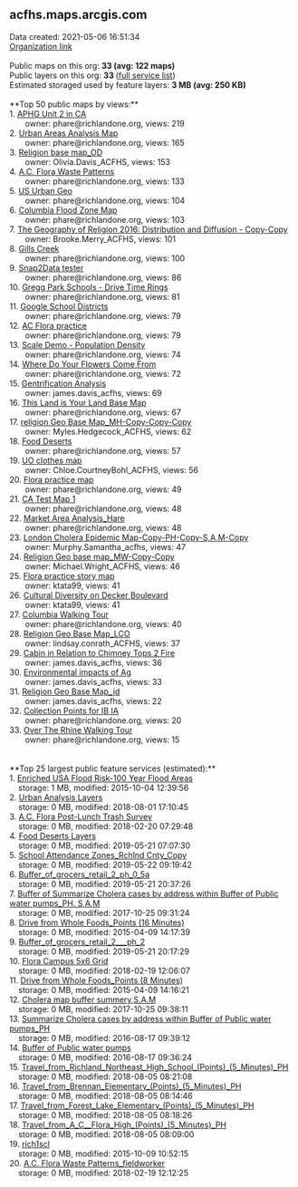 <h2>acfhs.maps.arcgis.com</h2> Data created: 2021-05-06 16:51:34 <br /><a target='new' href='https://acfhs.maps.arcgis.com'>Organization link</a><br /><br />Public maps on this org: <b>33 (avg: 122 maps)</b><br />Public layers on this org: <b>33 </b>(<a target='new' href='https://services.arcgis.com/5wXu7IltMyd15QMy/ArcGIS/rest/services'>full service list</a>)<br />Estimated storaged used by feature layers: <b>3 MB (avg: 250 KB)</b><br /><br />**Top 50 public maps by views:**<br />  1. <a target='new' href='https://www.arcgis.com/home/item.html?id=5c150e8dccaf4a75b2a5f88fcea4e572'>APHG Unit 2 in CA</a> <br />  &nbsp;&nbsp;&nbsp;&nbsp; &nbsp;&nbsp;owner: phare@richlandone.org, views: 219<br />  2. <a target='new' href='https://www.arcgis.com/home/item.html?id=b3f9ef77d69d4112aa281a26038130d2'>Urban Areas Analysis Map</a> <br />  &nbsp;&nbsp;&nbsp;&nbsp; &nbsp;&nbsp;owner: phare@richlandone.org, views: 165<br />  3. <a target='new' href='https://www.arcgis.com/home/item.html?id=2090427fc75347b48216aa8124944f68'>Religion base map_OD</a> <br />  &nbsp;&nbsp;&nbsp;&nbsp; &nbsp;&nbsp;owner: Olivia.Davis_ACFHS, views: 153<br />  4. <a target='new' href='https://www.arcgis.com/home/item.html?id=d2908fd4bf3847e993af7a1525dab85f'>A.C. Flora Waste Patterns</a> <br />  &nbsp;&nbsp;&nbsp;&nbsp; &nbsp;&nbsp;owner: phare@richlandone.org, views: 133<br />  5. <a target='new' href='https://www.arcgis.com/home/item.html?id=6e3f8a467c8c4559a4c93173774596c0'>US Urban Geo</a> <br />  &nbsp;&nbsp;&nbsp;&nbsp; &nbsp;&nbsp;owner: phare@richlandone.org, views: 104<br />  6. <a target='new' href='https://www.arcgis.com/home/item.html?id=b7737a01e9ab4adeb0c6c3ee9e4de441'>Columbia Flood Zone Map</a> <br />  &nbsp;&nbsp;&nbsp;&nbsp; &nbsp;&nbsp;owner: phare@richlandone.org, views: 103<br />  7. <a target='new' href='https://www.arcgis.com/home/item.html?id=4b868537a9ff48aebf6be3ce7f6b929e'>The Geography of Religion 2016: Distribution and Diffusion - Copy-Copy</a> <br />  &nbsp;&nbsp;&nbsp;&nbsp; &nbsp;&nbsp;owner: Brooke.Merry_ACFHS, views: 101<br />  8. <a target='new' href='https://www.arcgis.com/home/item.html?id=72be2d8abe7f48ef8f084b27658a458e'>Gills Creek</a> <br />  &nbsp;&nbsp;&nbsp;&nbsp; &nbsp;&nbsp;owner: phare@richlandone.org, views: 100<br />  9. <a target='new' href='https://www.arcgis.com/home/item.html?id=a95cf83c88234322ba6c8e85bb4ffa3c'>Snap2Data tester</a> <br />  &nbsp;&nbsp;&nbsp;&nbsp; &nbsp;&nbsp;owner: phare@richlandone.org, views: 86<br />  10. <a target='new' href='https://www.arcgis.com/home/item.html?id=0de4c56e2e1b438a8d8bcaeba96b506c'>Gregg Park Schools - Drive Time Rings</a> <br />  &nbsp;&nbsp;&nbsp;&nbsp; &nbsp;&nbsp;owner: phare@richlandone.org, views: 81<br />  11. <a target='new' href='https://www.arcgis.com/home/item.html?id=4dd9b2283e404532a8194f6fd189305a'>Google School Districts</a> <br />  &nbsp;&nbsp;&nbsp;&nbsp; &nbsp;&nbsp;owner: phare@richlandone.org, views: 79<br />  12. <a target='new' href='https://www.arcgis.com/home/item.html?id=663abc5447f94c31a688899847df4bcd'>AC Flora practice</a> <br />  &nbsp;&nbsp;&nbsp;&nbsp; &nbsp;&nbsp;owner: phare@richlandone.org, views: 79<br />  13. <a target='new' href='https://www.arcgis.com/home/item.html?id=7b1f32d9b38943769ff1ca89ca37e10c'>Scale Demo - Population Density</a> <br />  &nbsp;&nbsp;&nbsp;&nbsp; &nbsp;&nbsp;owner: phare@richlandone.org, views: 74<br />  14. <a target='new' href='https://www.arcgis.com/home/item.html?id=387ccc859c7f4af5af0d273dd10e2730'>Where Do Your Flowers Come From</a> <br />  &nbsp;&nbsp;&nbsp;&nbsp; &nbsp;&nbsp;owner: phare@richlandone.org, views: 72<br />  15. <a target='new' href='https://www.arcgis.com/home/item.html?id=368f6ca9e9184a6b8e5372a3382adab1'>Gentrification Analysis</a> <br />  &nbsp;&nbsp;&nbsp;&nbsp; &nbsp;&nbsp;owner: james.davis_acfhs, views: 69<br />  16. <a target='new' href='https://www.arcgis.com/home/item.html?id=3b1b900136eb47c68d4cac45e8c298b6'>This Land is Your Land Base Map</a> <br />  &nbsp;&nbsp;&nbsp;&nbsp; &nbsp;&nbsp;owner: phare@richlandone.org, views: 67<br />  17. <a target='new' href='https://www.arcgis.com/home/item.html?id=cff6e2fa241549a1a0a22ee5edddafea'>religion Geo Base Map_MH-Copy-Copy-Copy</a> <br />  &nbsp;&nbsp;&nbsp;&nbsp; &nbsp;&nbsp;owner: Myles.Hedgecock_ACFHS, views: 62<br />  18. <a target='new' href='https://www.arcgis.com/home/item.html?id=a53da4c580db4646b573d1b4beca1eea'>Food Deserts</a> <br />  &nbsp;&nbsp;&nbsp;&nbsp; &nbsp;&nbsp;owner: phare@richlandone.org, views: 57<br />  19. <a target='new' href='https://www.arcgis.com/home/item.html?id=b2d6addc3a964cc8ac26ed89653b0000'>UO clothes map</a> <br />  &nbsp;&nbsp;&nbsp;&nbsp; &nbsp;&nbsp;owner: Chloe.CourtneyBohl_ACFHS, views: 56<br />  20. <a target='new' href='https://www.arcgis.com/home/item.html?id=18352655d37d47d1be4aaad8f110299e'>Flora practice map</a> <br />  &nbsp;&nbsp;&nbsp;&nbsp; &nbsp;&nbsp;owner: phare@richlandone.org, views: 49<br />  21. <a target='new' href='https://www.arcgis.com/home/item.html?id=7f69abdd35b04a6d80cac2e39a9d8b38'>CA Test Map 1</a> <br />  &nbsp;&nbsp;&nbsp;&nbsp; &nbsp;&nbsp;owner: phare@richlandone.org, views: 48<br />  22. <a target='new' href='https://www.arcgis.com/home/item.html?id=a0c055e02a2c454fb621b85741a29f32'>Market Area Analysis_Hare</a> <br />  &nbsp;&nbsp;&nbsp;&nbsp; &nbsp;&nbsp;owner: phare@richlandone.org, views: 48<br />  23. <a target='new' href='https://www.arcgis.com/home/item.html?id=e2a7c614e31f45a5a02542ef3f69c077'>London Cholera Epidemic Map-Copy-PH-Copy-S,A,M-Copy</a> <br />  &nbsp;&nbsp;&nbsp;&nbsp; &nbsp;&nbsp;owner: Murphy.Samantha_acfhs, views: 47<br />  24. <a target='new' href='https://www.arcgis.com/home/item.html?id=b954543864e348c787a3760e0887bde8'>Religion Geo base map_MW-Copy-Copy</a> <br />  &nbsp;&nbsp;&nbsp;&nbsp; &nbsp;&nbsp;owner: Michael.Wright_ACFHS, views: 46<br />  25. <a target='new' href='https://www.arcgis.com/home/item.html?id=cfffbd29595d48f5a490bb24883c046d'>Flora practice story map</a> <br />  &nbsp;&nbsp;&nbsp;&nbsp; &nbsp;&nbsp;owner: ktata99, views: 41<br />  26. <a target='new' href='https://www.arcgis.com/home/item.html?id=8b6a727e274048959742a52b904c30b6'>Cultural Diversity on Decker Boulevard</a> <br />  &nbsp;&nbsp;&nbsp;&nbsp; &nbsp;&nbsp;owner: ktata99, views: 41<br />  27. <a target='new' href='https://www.arcgis.com/home/item.html?id=92e49ae389f14964a375a6af699a457e'>Columbia Walking Tour</a> <br />  &nbsp;&nbsp;&nbsp;&nbsp; &nbsp;&nbsp;owner: phare@richlandone.org, views: 40<br />  28. <a target='new' href='https://www.arcgis.com/home/item.html?id=c7eee91b5fc24e4eae627e1773bd912b'>Religion Geo Base Map_LCO</a> <br />  &nbsp;&nbsp;&nbsp;&nbsp; &nbsp;&nbsp;owner: lindsay.conrath_ACFHS, views: 37<br />  29. <a target='new' href='https://www.arcgis.com/home/item.html?id=851a5bf364164b50b4ad193f38933fb4'>Cabin in Relation to Chimney Tops 2 Fire</a> <br />  &nbsp;&nbsp;&nbsp;&nbsp; &nbsp;&nbsp;owner: james.davis_acfhs, views: 36<br />  30. <a target='new' href='https://www.arcgis.com/home/item.html?id=059dc2740e2f48ea8d700622c15091c1'>Environmental impacts of Ag</a> <br />  &nbsp;&nbsp;&nbsp;&nbsp; &nbsp;&nbsp;owner: james.davis_acfhs, views: 33<br />  31. <a target='new' href='https://www.arcgis.com/home/item.html?id=f156a9e454c140549d0822917ce9322b'>Religion Geo Base Map_jd</a> <br />  &nbsp;&nbsp;&nbsp;&nbsp; &nbsp;&nbsp;owner: james.davis_acfhs, views: 22<br />  32. <a target='new' href='https://www.arcgis.com/home/item.html?id=e27b7a1e70b84b739f3b8176a51baae6'>Collection Points for IB IA</a> <br />  &nbsp;&nbsp;&nbsp;&nbsp; &nbsp;&nbsp;owner: phare@richlandone.org, views: 20<br />  33. <a target='new' href='https://www.arcgis.com/home/item.html?id=4dbc2ed2602e45d588b282f62b049c5a'>Over The Rhine Walking Tour</a> <br />  &nbsp;&nbsp;&nbsp;&nbsp; &nbsp;&nbsp;owner: phare@richlandone.org, views: 15<br /><br /><br />**Top 25 largest public feature services (estimated):**<br /> 1. <a target='new' href='https://www.arcgis.com/home/item.html?id=8a9a7ec1d83049bba7dbe36a6bd0b22a'>Enriched USA Flood Risk-100 Year Flood Areas</a><br /> &nbsp;&nbsp;&nbsp;&nbsp;storage: 1 MB, modified: 2015-10-04 12:39:56<br /> 2. <a target='new' href='https://www.arcgis.com/home/item.html?id=ca1d183ec419411aadb95e305cab0577'>Urban Analysis Layers</a><br /> &nbsp;&nbsp;&nbsp;&nbsp;storage: 0 MB, modified: 2018-08-01 17:10:45<br /> 3. <a target='new' href='https://www.arcgis.com/home/item.html?id=700bb3261e894fda8376dfc0f6ff996b'>A.C. Flora Post-Lunch Trash Survey</a><br /> &nbsp;&nbsp;&nbsp;&nbsp;storage: 0 MB, modified: 2018-02-20 07:29:48<br /> 4. <a target='new' href='https://www.arcgis.com/home/item.html?id=854f282fd71540b09c90ad4546527f1a'>Food Deserts Layers</a><br /> &nbsp;&nbsp;&nbsp;&nbsp;storage: 0 MB, modified: 2019-05-21 07:07:30<br /> 5. <a target='new' href='https://www.arcgis.com/home/item.html?id=761beb33193c41e3abf0074ddebab5b5'>School Attendance Zones_Rchlnd Cnty_Copy</a><br /> &nbsp;&nbsp;&nbsp;&nbsp;storage: 0 MB, modified: 2019-05-22 09:19:42<br /> 6. <a target='new' href='https://www.arcgis.com/home/item.html?id=8cc713c137ec4e619405d11bb83bfc83'>Buffer_of_grocers_retail_2_ph_0_5a</a><br /> &nbsp;&nbsp;&nbsp;&nbsp;storage: 0 MB, modified: 2019-05-21 20:37:26<br /> 7. <a target='new' href='https://www.arcgis.com/home/item.html?id=1369d44574284f2c8d16343a68a083df'>Buffer of Summarize Cholera cases by address within Buffer of Public water pumps_PH. S,A,M</a><br /> &nbsp;&nbsp;&nbsp;&nbsp;storage: 0 MB, modified: 2017-10-25 09:31:24<br /> 8. <a target='new' href='https://www.arcgis.com/home/item.html?id=e46f86b511874b0691d06aa03027c3d0'>Drive from Whole Foods_Points (16 Minutes)</a><br /> &nbsp;&nbsp;&nbsp;&nbsp;storage: 0 MB, modified: 2015-04-09 14:17:39<br /> 9. <a target='new' href='https://www.arcgis.com/home/item.html?id=78d8077e22fd432ca2635ef7369bcdd8'>Buffer_of_grocers_retail_2___ph_2</a><br /> &nbsp;&nbsp;&nbsp;&nbsp;storage: 0 MB, modified: 2019-05-21 20:17:29<br /> 10. <a target='new' href='https://www.arcgis.com/home/item.html?id=c86d5e0396de4282bedfa9049c684a7b'>Flora Campus 5x6 Grid</a><br /> &nbsp;&nbsp;&nbsp;&nbsp;storage: 0 MB, modified: 2018-02-19 12:06:07<br /> 11. <a target='new' href='https://www.arcgis.com/home/item.html?id=9823313aa4184f4cae39ceb8dfd3a7b0'>Drive from Whole Foods_Points (8 Minutes)</a><br /> &nbsp;&nbsp;&nbsp;&nbsp;storage: 0 MB, modified: 2015-04-09 14:16:21<br /> 12. <a target='new' href='https://www.arcgis.com/home/item.html?id=d929c7b892d44b3b86a110961e12b957'>Cholera map buffer summery,S.A.M</a><br /> &nbsp;&nbsp;&nbsp;&nbsp;storage: 0 MB, modified: 2017-10-25 09:38:11<br /> 13. <a target='new' href='https://www.arcgis.com/home/item.html?id=e0208e5766e247ae92c7a1939a78c404'>Summarize Cholera cases by address within Buffer of Public water pumps_PH</a><br /> &nbsp;&nbsp;&nbsp;&nbsp;storage: 0 MB, modified: 2016-08-17 09:39:12<br /> 14. <a target='new' href='https://www.arcgis.com/home/item.html?id=b85231037bea4da08ff73ee0e2170f2b'>Buffer of Public water pumps</a><br /> &nbsp;&nbsp;&nbsp;&nbsp;storage: 0 MB, modified: 2016-08-17 09:36:24<br /> 15. <a target='new' href='https://www.arcgis.com/home/item.html?id=81ed381224d947e294b2a0d2bc5d1b62'>Travel_from_Richland_Northeast_High_School_(Points)_(5_Minutes)_PH</a><br /> &nbsp;&nbsp;&nbsp;&nbsp;storage: 0 MB, modified: 2018-08-05 08:21:08<br /> 16. <a target='new' href='https://www.arcgis.com/home/item.html?id=710b39204766410eaf7da7fe4fc1a3be'>Travel_from_Brennan_Elementary_(Points)_(5_Minutes)_PH</a><br /> &nbsp;&nbsp;&nbsp;&nbsp;storage: 0 MB, modified: 2018-08-05 08:14:46<br /> 17. <a target='new' href='https://www.arcgis.com/home/item.html?id=bec7135bea51404baf4184ae1f1c6dee'>Travel_from_Forest_Lake_Elementary_(Points)_(5_Minutes)_PH</a><br /> &nbsp;&nbsp;&nbsp;&nbsp;storage: 0 MB, modified: 2018-08-05 08:18:26<br /> 18. <a target='new' href='https://www.arcgis.com/home/item.html?id=2c0c48de8139487dab6ef729940ff6f7'>Travel_from_A_C__Flora_High_(Points)_(5_Minutes)_PH</a><br /> &nbsp;&nbsp;&nbsp;&nbsp;storage: 0 MB, modified: 2018-08-05 08:09:00<br /> 19. <a target='new' href='https://www.arcgis.com/home/item.html?id=799398a0ad974749ba60daa8b9321801'>rich1scl</a><br /> &nbsp;&nbsp;&nbsp;&nbsp;storage: 0 MB, modified: 2015-10-09 10:52:15<br /> 20. <a target='new' href='https://www.arcgis.com/home/item.html?id=87ddde8988c94229adf65b7300003fb6'>A.C. Flora Waste Patterns_fieldworker</a><br /> &nbsp;&nbsp;&nbsp;&nbsp;storage: 0 MB, modified: 2018-02-19 12:12:25<br />